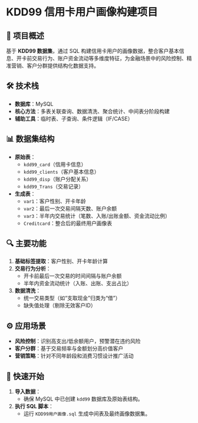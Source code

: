 # KDD99 信用卡用户画像构建项目

## 📌 项目概述
基于 **KDD99 数据集**，通过 SQL 构建信用卡用户的画像数据，整合客户基本信息、开卡前交易行为、账户资金流动等多维度特征，为金融场景中的风险控制、精准营销、客户分群提供结构化数据支持。

## 🛠️ 技术栈
- **数据库**：MySQL
- **核心方法**：多表关联查询、数据清洗、聚合统计、中间表分阶段构建
- **辅助工具**：临时表、子查询、条件逻辑（IF/CASE）

## 📊 数据集结构
- **原始表**：
  - `kdd99_card`（信用卡信息）
  - `kdd99_clients`（客户基本信息）
  - `kdd99_disp`（账户分配关系）
  - `kdd99_Trans`（交易记录）
- **生成表**：
  - `var1`：客户性别、开卡年龄
  - `var2`：最后一次交易间隔天数、账户余额
  - `var3`：半年内交易统计（笔数、入账/出账金额、资金流动比例）
  - `Creditcard`：整合后的最终用户画像表

## 🔍 主要功能
1. **基础标签提取**：客户性别、开卡年龄计算
2. **交易行为分析**：
   - 开卡前最后一次交易的时间间隔与账户余额
   - 半年内资金流动统计（入账、出账、支出占比）
3. **数据清洗**：
   - 统一交易类型（如“支取现金”归类为“借”）
   - 缺失值处理（剔除无效客户ID）

## ⚙️ 应用场景
- **风险控制**：识别高支出/低余额用户，预警潜在违约风险
- **客户分群**：基于交易频率与金额划分高价值客户
- **营销策略**：针对不同年龄段和消费习惯设计推广活动

## 🚀 快速开始
1. **导入数据**：
   - 确保 MySQL 中已创建 `kdd99` 数据库及原始表结构。
2. **执行 SQL 脚本**：
   - 运行 `KDD99用户画像.sql` 生成中间表及最终画像数据集。
